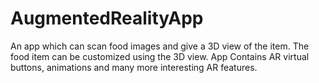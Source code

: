 # AugmentedRealityApp
An app which can scan food images and give a 3D view of the item. The food item can be customized using the 3D view. App Contains AR virtual buttons, animations and many more interesting AR features.

